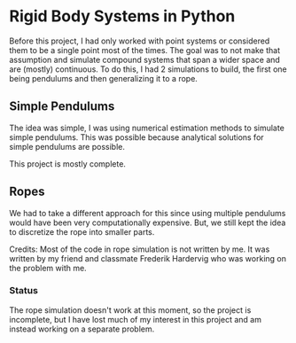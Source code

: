 # Rigid Body Systems in Python

Before this project, I had only worked with point systems or considered them to be a single point most of the times. The goal was to not make that assumption and simulate compound systems that span a wider space and are (mostly) continuous.
To do this, I had 2 simulations to build, the first one being pendulums and then generalizing it to a rope. 


## Simple Pendulums

The idea was simple, I was using numerical estimation methods to simulate simple pendulums. This was possible because analytical solutions for simple pendulums are possible.


This project is mostly complete.

## Ropes

We had to take a different approach for this since using multiple pendulums would have been very computationally expensive. 
But, we still kept the idea to discretize the rope into smaller parts.


Credits: Most of the code in rope simulation is not written by me. It was written by my friend and classmate Frederik Hardervig who was working on the problem with me.


### Status

The rope simulation doesn't work at this moment, so the project is incomplete, but I have lost much of my interest in this project and am instead working on a separate problem.
